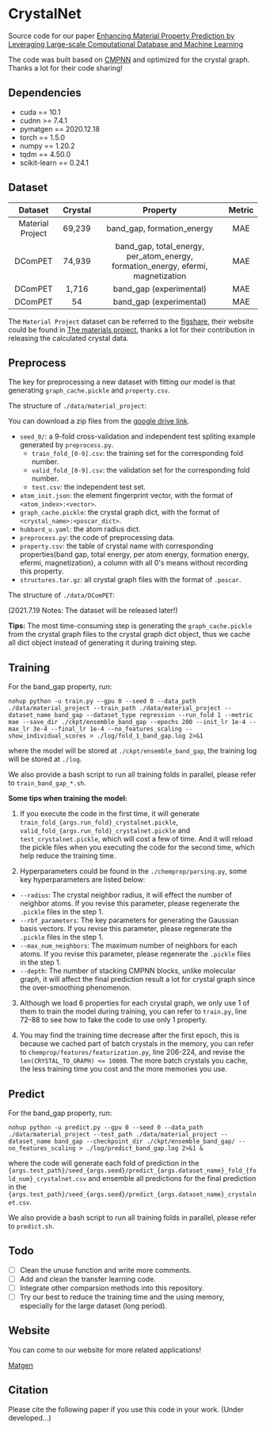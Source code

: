 # CrystalNet

Source code for our paper [Enhancing Material Property Prediction by Leveraging Large-scale Computational Database and Machine Learning](#)

The code was built based on [CMPNN](https://github.com/SY575/CMPNN) and optimized for the crystal graph. Thanks a lot for their code sharing!

## Dependencies
+ cuda == 10.1
+ cudnn >= 7.4.1
+ pymatgen == 2020.12.18
+ torch == 1.5.0
+ numpy == 1.20.2
+ tqdm == 4.50.0
+ scikit-learn == 0.24.1

## Dataset

| Dataset | Crystal | Property | Metric |
| :---: | :---: | :---: | :---: |
| Material Project | 69,239 | band_gap, formation_energy | MAE |
| DComPET | 74,939 | band_gap, total_energy, per_atom_energy, formation_energy, efermi, magnetization | MAE
| DComPET | 1,716 | band_gap (experimental) | MAE |
| DComPET | 54 | band_gap (experimental) | MAE |

The `Material Project` dataset can be referred to the [figshare](https://figshare.com/articles/dataset/Graphs_of_materials_project/7451351), their website could be found in [The materials project](https://www.materialsproject.org/), thanks a lot for their contribution in releasing the calculated crystal data.

## Preprocess
The key for preprocessing a new dataset with fitting our model is that generating `graph_cache.pickle` and `property.csv`.

The structure of `./data/material_project`:

You can download a zip files from the [google drive link](https://drive.google.com/drive/folders/1QlNO4Vs0Y28Zfnetzr9MJtakYJ_hwUn7?usp=sharing).

- `seed_0/`: a 9-fold cross-validation and independent test spliting example generated by `preprocess.py`.
    - `train_fold_[0-9].csv`: the training set for the corresponding fold number.
    - `valid_fold_[0-9].csv`: the validation set for the corresponding fold number.
    - `test.csv`: the independent test set.
- `atom_init.json`: the element fingerprint vector, with the format of `<atom_index>:<vector>`.
- `graph_cache.pickle`: the crystal graph dict, with the format of `<crystal_name>:<poscar_dict>`.
- `hubbard_u.yaml`: the atom radius dict.
- `preprocess.py`: the code of preprocessing data.
- `property.csv`: the table of crystal name with corresponding properties(band gap, total energy, per atom energy, formation energy, efermi, magnetization), a column with all 0's means without recording this property.
- `structures.tar.gz`: all crystal graph files with the format of `.poscar`.

The structure of `./data/DComPET`:

(2021.7.19 Notes: The dataset will be released later!)

**Tips:** The most time-consuming step is generating the `graph_cache.pickle` from the crystal graph files to the crystal graph dict object, thus we cache all dict object instead of generating it during training step.

## Training

For the band_gap property, run:

`nohup python -u train.py --gpu 0 --seed 0 --data_path ./data/material_project --train_path ./data/material_project --dataset_name band_gap --dataset_type regression --run_fold 1 --metric mae --save_dir ./ckpt/ensemble_band_gap --epochs 200 --init_lr 1e-4 --max_lr 3e-4 --final_lr 1e-4 --no_features_scaling --show_individual_scores > ./log/fold_1_band_gap.log 2>&1`

where the model will be stored at `./ckpt/ensemble_band_gap`, the training log will be stored at `./log`.

We also provide a bash script to run all training folds in parallel, please refer to `train_band_gap_*.sh`.

**Some tips when training the model:**
1. If you execute the code in the first time, it will generate `train_fold_{args.run_fold}_crystalnet.pickle`, `valid_fold_{args.run_fold}_crystalnet.pickle` and `test_crystalnet.pickle`, which will cost a few of time. And it will reload the pickle files when you executing the code for the second time, which help reduce the training time.

2. Hyperparameters could be found in the `./chemprop/parsing.py`, some key hyperparameters are listed below:
- `--radius`: The crystal neighbor radius, it will effect the number of neighbor atoms. If you revise this parameter, please regenerate the `.pickle` files in the step 1.
- `--rbf_parameters`: The key parameters for generating the Gaussian basis vectors. If you revise this parameter, please regenerate the `.pickle` files in the step 1.
- `--max_num_neighbors`: The maximum number of neighbors for each atoms. If you revise this parameter, please regenerate the `.pickle` files in the step 1.
- `--depth`: The number of stacking CMPNN blocks, unlike molecular graph, it will affect the final prediction result a lot for crystal graph since the over-smoothing phenomenon.

3. Although we load 6 properties for each crystal graph, we only use 1 of them to train the model during training, you can refer to `train.py`, line 72-88 to see how to fake the code to use only 1 property.

4. You may find the training time decrease after the first epoch, this is because we cached part of batch crystals in the memory, you can refer to `chemprop/features/featurization.py`, line 206-224, and revise the `len(CRYSTAL_TO_GRAPH) <= 10000`. The more batch crystals you cache, the less training time you cost and the more memories you use.

## Predict

For the band_gap property, run:

`nohup python -u predict.py --gpu 0 --seed 0 --data_path ./data/material_project --test_path ./data/material_project --dataset_name band_gap --checkpoint_dir ./ckpt/ensemble_band_gap/ --no_features_scaling > ./log/predict_band_gap.log 2>&1 &`

where the code will generate each fold of prediction in the `{args.test_path}/seed_{args.seed}/predict_{args.dataset_name}_fold_{fold_num}_crystalnet.csv` and ensemble all predictions for the final prediction in the `{args.test_path}/seed_{args.seed}/predict_{args.dataset_name}_crystalnet.csv`.

We also provide a bash script to run all training folds in parallel, please refer to `predict.sh`.

## Todo

- [ ] Clean the unuse function and write more comments.
- [ ] Add and clean the transfer learning code.
- [ ] Integrate other comparsion methods into this repository.
- [ ] Try our best to reduce the training time and the using memory, especially for the large dataset (long period).

## Website
You can come to our website for more related applications! 

[Matgen](https://matgen.nscc-gz.cn/)

## Citation

Please cite the following paper if you use this code in your work.
(Under developed...)
